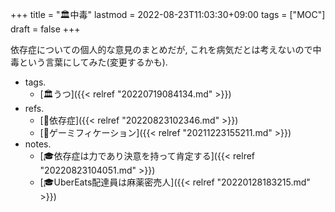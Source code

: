 +++
title = "🏛中毒"
lastmod = 2022-08-23T11:03:30+09:00
tags = ["MOC"]
draft = false
+++

依存症についての個人的な意見のまとめだが, これを病気だとは考えないので中毒という言葉にしてみた(変更するかも).

-   tags.
    -   [🏛うつ]({{< relref "20220719084134.md" >}})
-   refs.
    -   [📝依存症]({{< relref "20220823102346.md" >}})
    -   [📝ゲーミフィケーション]({{< relref "20211223155211.md" >}})
-   notes.
    -   [🎓依存症は力であり決意を持って肯定する]({{< relref "20220823104051.md" >}})
    -   [🎓UberEats配達員は麻薬密売人]({{< relref "20220128183215.md" >}})
